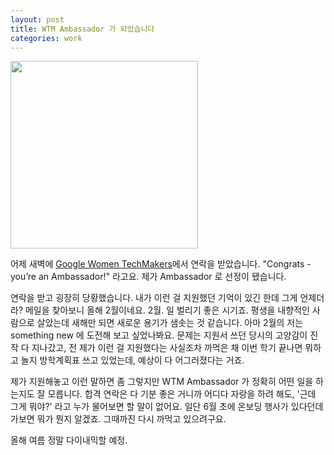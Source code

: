```yaml
---
layout: post
title: WTM Ambassador 가 되었습니다
categories: work
---
```


<img src="{{ site.baseurl }}/thumbnails/wtm_ambassador.png" width="300" />

어제 새벽에 [Google Women TechMakers](https://developers.google.com/womentechmakers)에서 연락을 받았습니다. "Congrats - you’re an Ambassador!" 라고요. 제가 Ambassador 로 선정이 됐습니다.

연락을 받고 굉장히 당황했습니다. 내가 이런 걸 지원했던 기억이 있긴 한데 그게 언제더라? 메일을 찾아보니 올해 2월이네요. 2월. 일 벌리기 좋은 시기죠. 평생을 내향적인 사람으로 살았는데 새해만 되면 새로운 용기가 샘솟는 것 같습니다. 아마 2월의 저는 something new 에 도전해 보고 싶었나봐요. 문제는 지원서 쓰던 당시의 고양감이 진작 다 지나갔고, 전 제가 이런 걸 지원했다는 사실조차 까먹은 채 이번 학기 끝나면 뭐하고 놀지 방학계획표 쓰고 있었는데, 예상이 다 어그러졌다는 거죠. 

제가 지원해놓고 이런 말하면 좀 그렇지만 WTM Ambassador 가 정확히 어떤 일을 하는지도 잘 모릅니다. 합격 연락은 다 기분 좋은 거니까 어디다 자랑을 하려 해도, '근데 그게 뭐야?' 라고 누가 물어보면 할 말이 없어요. 일단 6월 초에 온보딩 행사가 있다던데 가보면 뭐가 뭔지 알겠죠. 그때까진 다시 까먹고 있으려구요.

올해 여름 정말 다이내믹할 예정.
